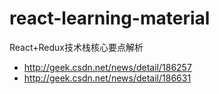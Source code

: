 # react-learning-material



React+Redux技术栈核心要点解析

- http://geek.csdn.net/news/detail/186257
- http://geek.csdn.net/news/detail/186631

